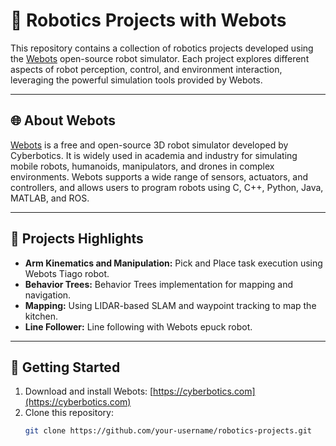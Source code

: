 # 🤖 Robotics Projects with Webots

This repository contains a collection of robotics projects developed using the [Webots](https://cyberbotics.com/) open-source robot simulator. Each project explores different aspects of robot perception, control, and environment interaction, leveraging the powerful simulation tools provided by Webots.

---

## 🌐 About Webots

[Webots](https://cyberbotics.com/) is a free and open-source 3D robot simulator developed by Cyberbotics. It is widely used in academia and industry for simulating mobile robots, humanoids, manipulators, and drones in complex environments. Webots supports a wide range of sensors, actuators, and controllers, and allows users to program robots using C, C++, Python, Java, MATLAB, and ROS.

---

## 🧠 Projects Highlights

- **Arm Kinematics and Manipulation:** Pick and Place task execution using Webots Tiago robot.
- **Behavior Trees:** Behavior Trees implementation for mapping and navigation.
- **Mapping:** Using LIDAR-based SLAM and waypoint tracking to map the kitchen.
- **Line Follower:** Line following with Webots epuck robot.

---

## 🚀 Getting Started

1. Download and install Webots: [https://cyberbotics.com](https://cyberbotics.com)
2. Clone this repository:
   ```bash
   git clone https://github.com/your-username/robotics-projects.git

